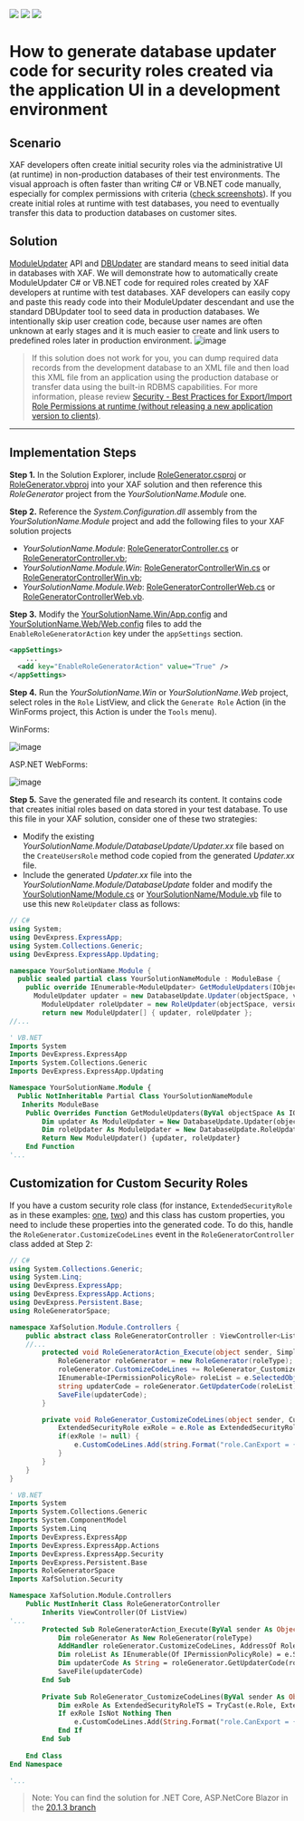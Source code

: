 <!-- default badges list -->
![](https://img.shields.io/endpoint?url=https://codecentral.devexpress.com/api/v1/VersionRange/245087488/20.1.3%2B)
[![](https://img.shields.io/badge/Open_in_DevExpress_Support_Center-FF7200?style=flat-square&logo=DevExpress&logoColor=white)](https://supportcenter.devexpress.com/ticket/details/T868197)
[![](https://img.shields.io/badge/📖_How_to_use_DevExpress_Examples-e9f6fc?style=flat-square)](https://docs.devexpress.com/GeneralInformation/403183)
<!-- default badges end -->
# How to generate database updater code for security roles created via the application UI in a development environment

## Scenario
XAF developers often create initial security roles via the administrative UI (at runtime) in non-production databases of their test environments. The visual approach is often faster than writing C# or VB.NET code manually, especially for complex permissions with criteria ([check screenshots](https://docs.devexpress.com/eXpressAppFramework/113366/concepts/security-system)). If you create initial roles at runtime with test databases, you need to eventually transfer this data to production databases on customer sites.

## Solution
[ModuleUpdater](https://docs.devexpress.com/eXpressAppFramework/DevExpress.ExpressApp.Updating.ModuleUpdater) API and [DBUpdater](https://docs.devexpress.com/eXpressAppFramework/113239/deployment/deployment-tutorial/application-update#update-a-database-dbupdater-tool) are standard means to seed initial data in databases with XAF.
We will demonstrate how to automatically create ModuleUpdater C# or VB.NET code for required roles created by XAF developers at runtime with test databases. XAF developers can easily copy and paste this ready code into their ModuleUpdater descendant and use the standard DBUpdater tool to seed data in production databases. We intentionally skip user creation code, because user names are often unknown at early stages and it is much easier to create and link users to predefined roles later in production environment.
![image](https://user-images.githubusercontent.com/14300209/77691659-62c48a00-6fb6-11ea-9d52-d273a30c137d.png)

>If this solution does not work for you, you can dump required data records from the development database to an XML file and then load this XML file from an application using the production database or transfer data using the built-in RDBMS capabilities. For more information, please review [Security - Best Practices for Export/Import Role Permissions at runtime (without releasing a new application version to clients)](https://supportcenter.devexpress.com/ticket/details/t951640/security-best-practices-for-export-import-role-permissions-at-runtime-without-releasing).

---

## Implementation Steps

**Step 1.** In the Solution Explorer, include [RoleGenerator.csproj](CS/RoleGenerator/RoleGenerator.csproj) or [RoleGenerator.vbproj](VB/RoleGenerator/RoleGenerator.vbproj) into your XAF solution and then reference this *RoleGenerator* project from the *YourSolutionName.Module* one.
 
**Step 2.** Reference the *System.Configuration.dll* assembly from the *YourSolutionName.Module* project and add the following files to your XAF solution projects
 - *YourSolutionName.Module*: [RoleGeneratorController.cs](CS/XafSolution.Module/Controllers/RoleGeneratorController.cs) or [RoleGeneratorController.vb](VB/XafSolution.Module/Controllers/RoleGeneratorController.vb);
 - *YourSolutionName.Module.Win*: [RoleGeneratorControllerWin.cs](CS/XafSolution.Module.Win/Controllers/RoleGeneratorControllerWin.cs) or [RoleGeneratorControllerWin.vb](VB/XafSolution.Module.Win/Controllers/RoleGeneratorControllerWin.vb);
 - *YourSolutionName.Module.Web*: [RoleGeneratorControllerWeb.cs](CS/XafSolution.Module.Web/Controllers/RoleGeneratorControllerWeb.cs) or [RoleGeneratorControllerWeb.vb](VB/XafSolution.Module.Web/Controllers/RoleGeneratorControllerWeb.vb).

**Step 3.** Modify the [YourSolutionName.Win/App.config](CS/XafSolution.Win/App.config) and [YourSolutionName.Web/Web.config](CS/XafSolution.Web/Web.config) files to add the `EnableRoleGeneratorAction` key under the `appSettings` section.
``` xml
<appSettings>
    ...
  <add key="EnableRoleGeneratorAction" value="True" />
</appSettings>
```
**Step 4.** Run the *YourSolutionName.Win* or *YourSolutionName.Web* project, select roles in the `Role` ListView, and click the `Generate Role` Action (in the WinForms project, this Action is under the `Tools` menu).
 
WinForms:

![image](https://user-images.githubusercontent.com/14300209/77691778-8e477480-6fb6-11ea-9364-a56a90357070.png)
   
ASP.NET WebForms:

![image](https://user-images.githubusercontent.com/14300209/77691846-a5866200-6fb6-11ea-8bb7-30146c2e0ced.png)
    
**Step 5.** Save the generated file and research its content. It contains code that creates initial roles based on data stored in your test database. To use this file in your XAF solution, consider one of these two strategies:
 - Modify the existing *YourSolutionName.Module/DatabaseUpdate/Updater.xx* file based on the `CreateUsersRole` method code copied from the generated *Updater.xx* file.
 - Include the generated *Updater.xx* file into the *YourSolutionName.Module/DatabaseUpdate* folder and modify the [YourSolutionName/Module.cs](CS/XafSolution.Module/Module.cs) or [YourSolutionName/Module.vb](VB/XafSolution.Module/Module.vb) file to use this new `RoleUpdater` class as follows:
 
``` csharp
// C#
using System;
using DevExpress.ExpressApp;
using System.Collections.Generic;
using DevExpress.ExpressApp.Updating;

namespace YourSolutionName.Module {
  public sealed partial class YourSolutionNameModule : ModuleBase {
    public override IEnumerable<ModuleUpdater> GetModuleUpdaters(IObjectSpace objectSpace, Version versionFromDB) {
      ModuleUpdater updater = new DatabaseUpdate.Updater(objectSpace, versionFromDB);
        ModuleUpdater roleUpdater = new RoleUpdater(objectSpace, versionFromDB);
    	return new ModuleUpdater[] { updater, roleUpdater };
//...
```
``` vb
' VB.NET
Imports System
Imports DevExpress.ExpressApp
Imports System.Collections.Generic
Imports DevExpress.ExpressApp.Updating

Namespace YourSolutionName.Module {
  Public NotInheritable Partial Class YourSolutionNameModule
   Inherits ModuleBase
    Public Overrides Function GetModuleUpdaters(ByVal objectSpace As IObjectSpace, ByVal versionFromDB As Version) As IEnumerable(Of ModuleUpdater)
        Dim updater As ModuleUpdater = New DatabaseUpdate.Updater(objectSpace, versionFromDB)
        Dim roleUpdater As ModuleUpdater = New DatabaseUpdate.RoleUpdater(objectSpace, versionFromDB)
        Return New ModuleUpdater() {updater, roleUpdater}
    End Function
'...
```

## Customization for Custom Security Roles
If you have a custom security role class (for instance, `ExtendedSecurityRole` as in these examples: [one](https://docs.devexpress.com/eXpressAppFramework/113452/task-based-help/security/how-to-implement-a-custom-security-system-user-based-on-an-existing-business-class), [two](https://docs.devexpress.com/eXpressAppFramework/113384/task-based-help/security/how-to-implement-custom-security-objects-users-roles-operation-permissions)) and this class has custom properties, you need to include these properties into the generated code. To do this, handle the `RoleGenerator.CustomizeCodeLines` event in the `RoleGeneratorController` class added at Step 2:

``` csharp
// C#
using System.Collections.Generic;
using System.Linq;
using DevExpress.ExpressApp;
using DevExpress.ExpressApp.Actions;
using DevExpress.Persistent.Base;
using RoleGeneratorSpace;

namespace XafSolution.Module.Controllers {
    public abstract class RoleGeneratorController : ViewController<ListView> {
	//...
        protected void RoleGeneratorAction_Execute(object sender, SimpleActionExecuteEventArgs e) {
            RoleGenerator roleGenerator = new RoleGenerator(roleType);
            roleGenerator.CustomizeCodeLines += RoleGenerator_CustomizeCodeLines;
            IEnumerable<IPermissionPolicyRole> roleList = e.SelectedObjects.OfType<IPermissionPolicyRole>();
            string updaterCode = roleGenerator.GetUpdaterCode(roleList);
            SaveFile(updaterCode);
        }

        private void RoleGenerator_CustomizeCodeLines(object sender, CustomizeCodeLinesEventArg e) {
            ExtendedSecurityRole exRole = e.Role as ExtendedSecurityRole;
            if(exRole != null) {
                e.CustomCodeLines.Add(string.Format("role.CanExport = {0};", exRole.CanExport.ToString().ToLowerInvariant()));
            }
        }
    }
}

```

``` vb
' VB.NET
Imports System
Imports System.Collections.Generic
Imports System.ComponentModel
Imports System.Linq
Imports DevExpress.ExpressApp
Imports DevExpress.ExpressApp.Actions
Imports DevExpress.ExpressApp.Security
Imports DevExpress.Persistent.Base
Imports RoleGeneratorSpace
Imports XafSolution.Security

Namespace XafSolution.Module.Controllers
    Public MustInherit Class RoleGeneratorController
        Inherits ViewController(Of ListView)
'...
        Protected Sub RoleGeneratorAction_Execute(ByVal sender As Object, ByVal e As SimpleActionExecuteEventArgs) Handles roleGeneratorAction.Execute
            Dim roleGenerator As New RoleGenerator(roleType)
            AddHandler roleGenerator.CustomizeCodeLines, AddressOf RoleGenerator_CustomizeCodeLines
            Dim roleList As IEnumerable(Of IPermissionPolicyRole) = e.SelectedObjects.OfType(Of IPermissionPolicyRole)()
            Dim updaterCode As String = roleGenerator.GetUpdaterCode(roleList)
            SaveFile(updaterCode)
        End Sub
		
        Private Sub RoleGenerator_CustomizeCodeLines(ByVal sender As Object, ByVal e As CustomizeCodeLinesEventArg)
            Dim exRole As ExtendedSecurityRoleTS = TryCast(e.Role, ExtendedSecurityRoleTS)
            If exRole IsNot Nothing Then
                e.CustomCodeLines.Add(String.Format("role.CanExport = {0}", exRole.CanExport))
            End If
        End Sub
      
    End Class
End Namespace

'...
```

> Note: You can find the solution for .NET Core, ASP.NetCore Blazor in the [20.1.3 branch](https://github.com/DevExpress-Examples/XAF_How-to-get-role-code-from-the-UI/tree/20.1.3+)





